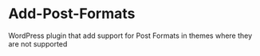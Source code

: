 # Add-Post-Formats
WordPress plugin that add support for Post Formats in themes where they are not supported
